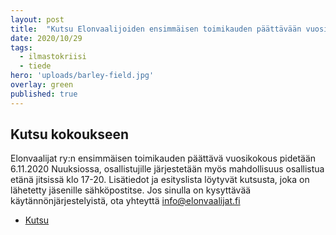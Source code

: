 ```yaml
---
layout: post
title:  "Kutsu Elonvaalijoiden ensimmäisen toimikauden päättävään vuosikokoukseen 6.11.2020"
date: 2020/10/29
tags:
  - ilmastokriisi
  - tiede
hero: 'uploads/barley-field.jpg'
overlay: green
published: true
---
```


## Kutsu kokoukseen

Elonvaalijat ry:n ensimmäisen toimikauden päättävä vuosikokous pidetään 6.11.2020 Nuuksiossa, osallistujille järjestetään myös mahdollisuus osallistua etänä jitsissä klo 17-20. 
Lisätiedot ja esityslista löytyvät kutsusta, joka on lähetetty jäsenille sähköpostitse. Jos sinulla on kysyttävää käytännönjärjestelyistä, ota yhteyttä info@elonvaalijat.fi

* [Kutsu](/uploads/kokouskutsu06112020.pdf)
